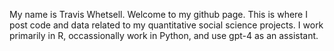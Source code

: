 
<!--
**tawhetsell/tawhetsell** is a ✨ _special_ ✨ repository because its `README.md` (this file) appears on your GitHub profile. 

Here are some ideas to get you started:

- 🔭 I’m currently working on ...
- 🌱 I’m currently learning ...
- 👯 I’m looking to collaborate on ...
- 🤔 I’m looking for help with ...
- 💬 Ask me about ...
- 📫 How to reach me: ...
- 😄 Pronouns: ...
- ⚡ Fun fact: ...
-->

My name is Travis Whetsell. Welcome to my github page. This is where I post code and data related to my quantitative social science projects. I work primarily in R, occassionally work in Python, and use gpt-4 as an assistant.
